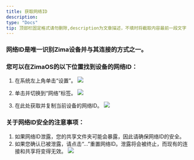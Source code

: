 ```yaml
---
title: 获取网络ID
description: 
type: "Docs"
tip: 顶部栏固定格式请勿删除,description为文章描述，不填时将截取内容最前一段文字
---
```


### 网络ID是唯一识别Zima设备并与其连接的方式之一。
### 您可以在ZimaOS的以下位置找到设备的网络ID：
1. 在系统左上角单击“设置”。
![](https://manage.icewhale.io/api/static/docs/1728368788194_2.1.png)

2. 单击并切换到“网络”标签。
![](https://manage.icewhale.io/api/static/docs/1728368799399_2.2.png)

3. 在此处获取并复制当前设备的网络ID。
![](https://manage.icewhale.io/api/static/docs/1728368807199_2.3.png)
### 关于网络ID安全的注意事项：
1. 如果网络ID泄露，您的共享文件夹可能会暴露，因此请确保网络ID的安全。
2. 如果您确认已被泄露，请点击“…”重置网络ID。泄露将会被终止，而现有的连接和共享将变得无效。
![](https://manage.icewhale.io/api/static/docs/1728368894984_2.4.png)